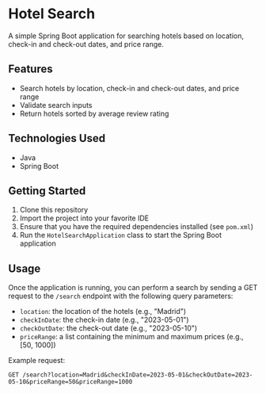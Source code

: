 # Hotel Search

A simple Spring Boot application for searching hotels based on location, check-in and check-out dates, and price range.

## Features

- Search hotels by location, check-in and check-out dates, and price range
- Validate search inputs
- Return hotels sorted by average review rating

## Technologies Used

- Java
- Spring Boot

## Getting Started

1. Clone this repository
2. Import the project into your favorite IDE
3. Ensure that you have the required dependencies installed (see `pom.xml`)
4. Run the `HotelSearchApplication` class to start the Spring Boot application

## Usage

Once the application is running, you can perform a search by sending a GET request to the `/search` endpoint with the following query parameters:

- `location`: the location of the hotels (e.g., "Madrid")
- `checkInDate`: the check-in date (e.g., "2023-05-01")
- `checkOutDate`: the check-out date (e.g., "2023-05-10")
- `priceRange`: a list containing the minimum and maximum prices (e.g., [50, 1000])

Example request:

`GET /search?location=Madrid&checkInDate=2023-05-01&checkOutDate=2023-05-10&priceRange=50&priceRange=1000`
